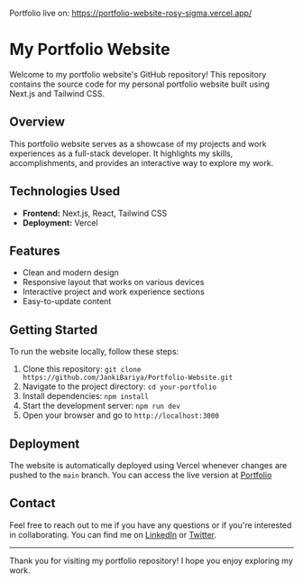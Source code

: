 Portfolio live on: https://portfolio-website-rosy-sigma.vercel.app/

# My Portfolio Website

Welcome to my portfolio website's GitHub repository! This repository contains the source code for my personal portfolio website built using Next.js and Tailwind CSS.

## Overview

This portfolio website serves as a showcase of my projects and work experiences as a full-stack developer. It highlights my skills, accomplishments, and provides an interactive way to explore my work.

## Technologies Used

- **Frontend:** Next.js, React, Tailwind CSS
- **Deployment:** Vercel

## Features

- Clean and modern design
- Responsive layout that works on various devices
- Interactive project and work experience sections
- Easy-to-update content

## Getting Started

To run the website locally, follow these steps:

1. Clone this repository: `git clone https://github.com/JankiBariya/Portfolio-Website.git`
2. Navigate to the project directory: `cd your-portfolio`
3. Install dependencies: `npm install`
4. Start the development server: `npm run dev`
5. Open your browser and go to `http://localhost:3000`

## Deployment

The website is automatically deployed using Vercel whenever changes are pushed to the `main` branch. You can access the live version at [Portfolio](https://portfolio-website-rosy-sigma.vercel.app/) 



## Contact

Feel free to reach out to me if you have any questions or if you're interested in collaborating. You can find me on [LinkedIn](https://www.linkedin.com/in/janki-bariya/) or [Twitter](https://twitter.com/jankitwts).

---

Thank you for visiting my portfolio repository! I hope you enjoy exploring my work.
